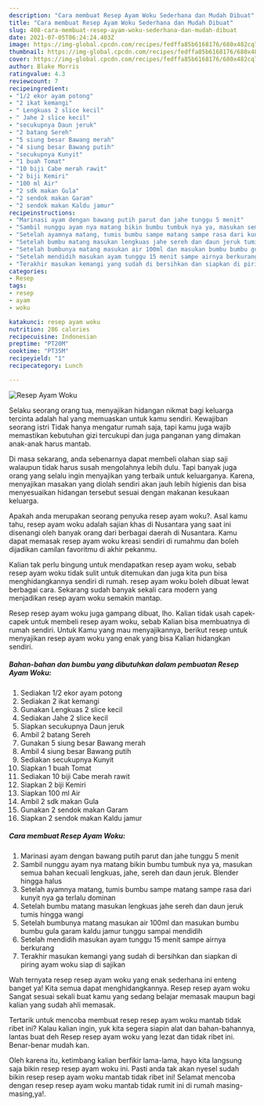 ```yaml
---
description: "Cara membuat Resep Ayam Woku Sederhana dan Mudah Dibuat"
title: "Cara membuat Resep Ayam Woku Sederhana dan Mudah Dibuat"
slug: 408-cara-membuat-resep-ayam-woku-sederhana-dan-mudah-dibuat
date: 2021-07-05T06:24:24.403Z
image: https://img-global.cpcdn.com/recipes/fedffa85b6168176/680x482cq70/resep-ayam-woku-foto-resep-utama.jpg
thumbnail: https://img-global.cpcdn.com/recipes/fedffa85b6168176/680x482cq70/resep-ayam-woku-foto-resep-utama.jpg
cover: https://img-global.cpcdn.com/recipes/fedffa85b6168176/680x482cq70/resep-ayam-woku-foto-resep-utama.jpg
author: Blake Morris
ratingvalue: 4.3
reviewcount: 7
recipeingredient:
- "1/2 ekor ayam potong"
- "2 ikat kemangi"
- " Lengkuas 2 slice kecil"
- " Jahe 2 slice kecil"
- "secukupnya Daun jeruk"
- "2 batang Sereh"
- "5 siung besar Bawang merah"
- "4 siung besar Bawang putih"
- "secukupnya Kunyit"
- "1 buah Tomat"
- "10 biji Cabe merah rawit"
- "2 biji Kemiri"
- "100 ml Air"
- "2 sdk makan Gula"
- "2 sendok makan Garam"
- "2 sendok makan Kaldu jamur"
recipeinstructions:
- "Marinasi ayam dengan bawang putih parut dan jahe tunggu 5 menit"
- "Sambil nunggu ayam nya matang bikin bumbu tumbuk nya ya, masukan semua bahan kecuali lengkuas, jahe, sereh dan daun jeruk. Blender hingga halus"
- "Setelah ayamnya matang, tumis bumbu sampe matang sampe rasa dari kunyit nya ga terlalu dominan"
- "Setelah bumbu matang masukan lengkuas jahe sereh dan daun jeruk tumis hingga wangi"
- "Setelah bumbunya matang masukan air 100ml dan masukan bumbu bumbu gula garam kaldu jamur tunggu sampai mendidih"
- "Setelah mendidih masukan ayam tunggu 15 menit sampe airnya berkurang"
- "Terakhir masukan kemangi yang sudah di bersihkan dan siapkan di piring ayam woku siap di sajikan"
categories:
- Resep
tags:
- resep
- ayam
- woku

katakunci: resep ayam woku 
nutrition: 286 calories
recipecuisine: Indonesian
preptime: "PT20M"
cooktime: "PT35M"
recipeyield: "1"
recipecategory: Lunch

---
```



![Resep Ayam Woku](https://img-global.cpcdn.com/recipes/fedffa85b6168176/680x482cq70/resep-ayam-woku-foto-resep-utama.jpg)

Selaku seorang orang tua, menyajikan hidangan nikmat bagi keluarga tercinta adalah hal yang memuaskan untuk kamu sendiri. Kewajiban seorang istri Tidak hanya mengatur rumah saja, tapi kamu juga wajib memastikan kebutuhan gizi tercukupi dan juga panganan yang dimakan anak-anak harus mantab.

Di masa  sekarang, anda sebenarnya dapat membeli olahan siap saji walaupun tidak harus susah mengolahnya lebih dulu. Tapi banyak juga orang yang selalu ingin menyajikan yang terbaik untuk keluarganya. Karena, menyajikan masakan yang diolah sendiri akan jauh lebih higienis dan bisa menyesuaikan hidangan tersebut sesuai dengan makanan kesukaan keluarga. 



Apakah anda merupakan seorang penyuka resep ayam woku?. Asal kamu tahu, resep ayam woku adalah sajian khas di Nusantara yang saat ini disenangi oleh banyak orang dari berbagai daerah di Nusantara. Kamu dapat memasak resep ayam woku kreasi sendiri di rumahmu dan boleh dijadikan camilan favoritmu di akhir pekanmu.

Kalian tak perlu bingung untuk mendapatkan resep ayam woku, sebab resep ayam woku tidak sulit untuk ditemukan dan juga kita pun bisa menghidangkannya sendiri di rumah. resep ayam woku boleh dibuat lewat berbagai cara. Sekarang sudah banyak sekali cara modern yang menjadikan resep ayam woku semakin mantap.

Resep resep ayam woku juga gampang dibuat, lho. Kalian tidak usah capek-capek untuk membeli resep ayam woku, sebab Kalian bisa membuatnya di rumah sendiri. Untuk Kamu yang mau menyajikannya, berikut resep untuk menyajikan resep ayam woku yang enak yang bisa Kalian hidangkan sendiri.

<!--inarticleads1-->

##### Bahan-bahan dan bumbu yang dibutuhkan dalam pembuatan Resep Ayam Woku:

1. Sediakan 1/2 ekor ayam potong
1. Sediakan 2 ikat kemangi
1. Gunakan  Lengkuas 2 slice kecil
1. Sediakan  Jahe 2 slice kecil
1. Siapkan secukupnya Daun jeruk
1. Ambil 2 batang Sereh
1. Gunakan 5 siung besar Bawang merah
1. Ambil 4 siung besar Bawang putih
1. Sediakan secukupnya Kunyit
1. Siapkan 1 buah Tomat
1. Sediakan 10 biji Cabe merah rawit
1. Siapkan 2 biji Kemiri
1. Siapkan 100 ml Air
1. Ambil 2 sdk makan Gula
1. Gunakan 2 sendok makan Garam
1. Siapkan 2 sendok makan Kaldu jamur




<!--inarticleads2-->

##### Cara membuat Resep Ayam Woku:

1. Marinasi ayam dengan bawang putih parut dan jahe tunggu 5 menit
1. Sambil nunggu ayam nya matang bikin bumbu tumbuk nya ya, masukan semua bahan kecuali lengkuas, jahe, sereh dan daun jeruk. Blender hingga halus
1. Setelah ayamnya matang, tumis bumbu sampe matang sampe rasa dari kunyit nya ga terlalu dominan
1. Setelah bumbu matang masukan lengkuas jahe sereh dan daun jeruk tumis hingga wangi
1. Setelah bumbunya matang masukan air 100ml dan masukan bumbu bumbu gula garam kaldu jamur tunggu sampai mendidih
1. Setelah mendidih masukan ayam tunggu 15 menit sampe airnya berkurang
1. Terakhir masukan kemangi yang sudah di bersihkan dan siapkan di piring ayam woku siap di sajikan




Wah ternyata resep resep ayam woku yang enak sederhana ini enteng banget ya! Kita semua dapat menghidangkannya. Resep resep ayam woku Sangat sesuai sekali buat kamu yang sedang belajar memasak maupun bagi kalian yang sudah ahli memasak.

Tertarik untuk mencoba membuat resep resep ayam woku mantab tidak ribet ini? Kalau kalian ingin, yuk kita segera siapin alat dan bahan-bahannya, lantas buat deh Resep resep ayam woku yang lezat dan tidak ribet ini. Benar-benar mudah kan. 

Oleh karena itu, ketimbang kalian berfikir lama-lama, hayo kita langsung saja bikin resep resep ayam woku ini. Pasti anda tak akan nyesel sudah bikin resep resep ayam woku mantab tidak ribet ini! Selamat mencoba dengan resep resep ayam woku mantab tidak rumit ini di rumah masing-masing,ya!.

